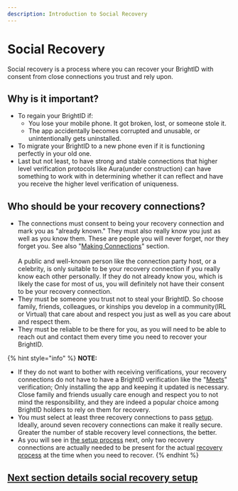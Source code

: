```yaml
---
description: Introduction to Social Recovery
---
```


# Social Recovery

Social recovery is a process where you can recover your BrightID with consent from close connections you trust and rely upon.

## **Why is it important?**

* To regain your BrightID if:
  * You lose your mobile phone. It got broken, lost, or someone stole it.
  * The app accidentally becomes corrupted and unusable, or unintentionally gets uninstalled.
* To migrate your BrightID to a new phone even if it is functioning perfectly in your old one.
* Last but not least, to have strong and stable connections that higher level verification protocols like Aura(under construction) can have something to work with in determining whether it can reflect and have you receive the higher level verification of uniqueness.

## **Who should be your recovery connections?**

* The connections must consent to being your recovery connection and mark you as "already known." They must also really know you just as well as you know them. These are people you will never forget, nor they forget you. See also "[Making Connections](../../../verifications/making-connections/)" section.\
  \
  A public and well-known person like the connection party host, or a celebrity, is only suitable to be your recovery connection if you really know each other personally. If they do not already know you, which is likely the case for most of us, you will definitely not have their consent to be your recovery connection.
* They must be someone you trust not to steal your BrightID. So choose family, friends, colleagues, or kinships you develop in a community(IRL or Virtual) that care about and respect you just as well as you care about and respect them.
* They must be reliable to be there for you, as you will need to be able to reach out and contact them every time you need to recover your BrightID.

{% hint style="info" %}
**NOTE:**

* If they do not want to bother with receiving verifications, your recovery connections do not have to have a BrightID verification like the "[Meets](../../../verifications/meets-verification/)" verification; Only installing the app and keeping it updated is necessary. Close family and friends usually care enough and respect you to not mind the responsibility, and they are indeed a popular choice among BrightID holders to rely on them for recovery.
* You must select at least three recovery connections to pass [setup](set-it-up/). Ideally, around seven recovery connections can make it really secure. Greater the number of stable recovery level connections, the better.
* As you will see in [the setup process](set-it-up/) next, only two recovery connections are actually needed to be present for the actual [recovery process](recover.md) at the time when you need to recover.
{% endhint %}

## [Next section details social recovery setup](set-it-up/)

